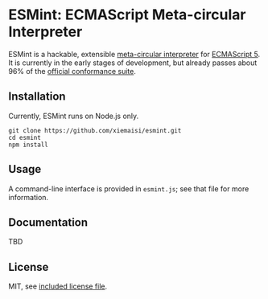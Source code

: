 # ESMint: **E**CMA**S**cript **M**eta-circular **Int**erpreter

ESMint is a hackable, extensible [meta-circular interpreter](https://en.wikipedia.org/wiki/Meta-circular_evaluator)
for [ECMAScript 5](https://en.wikipedia.org/wiki/ECMAScript#5th_Edition). It is currently in the early stages of development, but already passes about 96% of the [official conformance suite](https://github.com/tc39/test262).

## Installation

Currently, ESMint runs on Node.js only.

    git clone https://github.com/xiemaisi/esmint.git
    cd esmint
    npm install

## Usage

A command-line interface is provided in `esmint.js`; see that file for more information.

## Documentation

TBD

## License

MIT, see [included license file](LICENSE).
